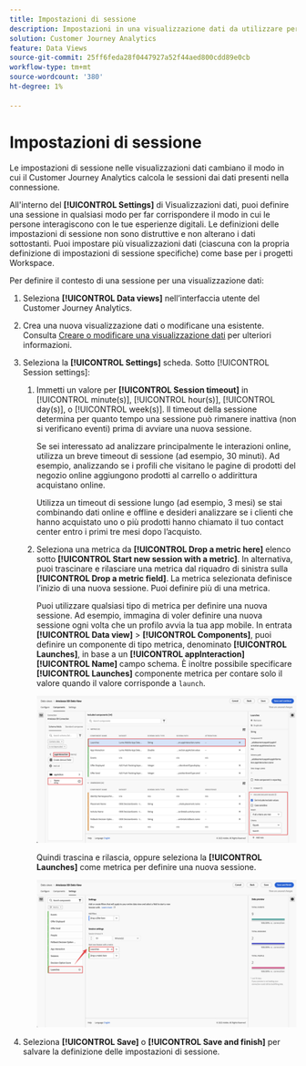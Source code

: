 ```yaml
---
title: Impostazioni di sessione
description: Impostazioni in una visualizzazione dati da utilizzare per definire la durata di una sessione e il trigger per avviare una nuova sessione
solution: Customer Journey Analytics
feature: Data Views
source-git-commit: 25ff6feda28f0447927a52f44aed800cdd89e0cb
workflow-type: tm+mt
source-wordcount: '380'
ht-degree: 1%

---
```



# Impostazioni di sessione

Le impostazioni di sessione nelle visualizzazioni dati cambiano il modo in cui il Customer Journey Analytics calcola le sessioni dai dati presenti nella connessione.

All&#39;interno del **[!UICONTROL Settings]** di Visualizzazioni dati, puoi definire una sessione in qualsiasi modo per far corrispondere il modo in cui le persone interagiscono con le tue esperienze digitali. Le definizioni delle impostazioni di sessione non sono distruttive e non alterano i dati sottostanti. Puoi impostare più visualizzazioni dati (ciascuna con la propria definizione di impostazioni di sessione specifiche) come base per i progetti Workspace.

Per definire il contesto di una sessione per una visualizzazione dati:

1. Seleziona **[!UICONTROL Data views]** nell’interfaccia utente del Customer Journey Analytics.

2. Crea una nuova visualizzazione dati o modificane una esistente. Consulta [Creare o modificare una visualizzazione dati](create-dataview.md) per ulteriori informazioni.

3. Seleziona la **[!UICONTROL Settings]** scheda. Sotto [!UICONTROL Session settings]:

   1. Immetti un valore per **[!UICONTROL Session timeout]** in [!UICONTROL minute(s)], [!UICONTROL hour(s)], [!UICONTROL day(s)], o [!UICONTROL week(s)]. Il timeout della sessione determina per quanto tempo una sessione può rimanere inattiva (non si verificano eventi) prima di avviare una nuova sessione.

      Se sei interessato ad analizzare principalmente le interazioni online, utilizza un breve timeout di sessione (ad esempio, 30 minuti). Ad esempio, analizzando se i profili che visitano le pagine di prodotti del negozio online aggiungono prodotti al carrello o addirittura acquistano online.

      Utilizza un timeout di sessione lungo (ad esempio, 3 mesi) se stai combinando dati online e offline e desideri analizzare se i clienti che hanno acquistato uno o più prodotti hanno chiamato il tuo contact center entro i primi tre mesi dopo l’acquisto.


   2. Seleziona una metrica da **[!UICONTROL Drop a metric here]** elenco sotto **[!UICONTROL Start new session with a metric]**. In alternativa, puoi trascinare e rilasciare una metrica dal riquadro di sinistra sulla **[!UICONTROL Drop a metric field]**. La metrica selezionata definisce l’inizio di una nuova sessione. Puoi definire più di una metrica.

      Puoi utilizzare qualsiasi tipo di metrica per definire una nuova sessione. Ad esempio, immagina di voler definire una nuova sessione ogni volta che un profilo avvia la tua app mobile. In entrata **[!UICONTROL Data view]** > **[!UICONTROL Components]**, puoi definire un componente di tipo metrica, denominato **[!UICONTROL Launches]**, in base a un **[!UICONTROL appInteraction]** **[!UICONTROL Name]** campo schema. È inoltre possibile specificare **[!UICONTROL Launches]** componente metrica per contare solo il valore quando il valore corrisponde a `launch`.

      ![Avvii dei componenti della metrica di interazione app](assets/component-launches.png)

      Quindi trascina e rilascia, oppure seleziona la **[!UICONTROL Launches]** come metrica per definire una nuova sessione.

      ![Avvii impostazioni sessione](assets/session-settings-launches-metric.png)



4. Seleziona **[!UICONTROL Save]** o **[!UICONTROL Save and finish]** per salvare la definizione delle impostazioni di sessione.

